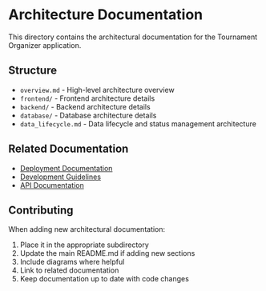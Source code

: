 # Architecture Documentation

This directory contains the architectural documentation for the Tournament Organizer application.

## Structure

- `overview.md` - High-level architecture overview
- `frontend/` - Frontend architecture details
- `backend/` - Backend architecture details
- `database/` - Database architecture details
- `data_lifecycle.md` - Data lifecycle and status management architecture

## Related Documentation

- [Deployment Documentation](../deployment/index.md)
- [Development Guidelines](../development/README.md)
- [API Documentation](../api/README.md)

## Contributing

When adding new architectural documentation:

1. Place it in the appropriate subdirectory
2. Update the main README.md if adding new sections
3. Include diagrams where helpful
4. Link to related documentation
5. Keep documentation up to date with code changes

